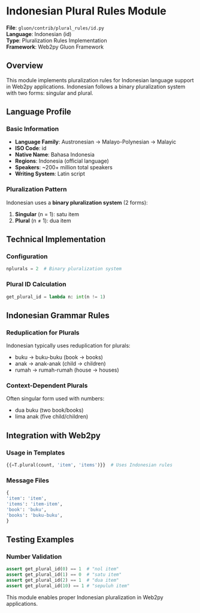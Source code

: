 # Indonesian Plural Rules Module

**File**: `gluon/contrib/plural_rules/id.py`  
**Language**: Indonesian (id)  
**Type**: Pluralization Rules Implementation  
**Framework**: Web2py Gluon Framework

## Overview

This module implements pluralization rules for Indonesian language support in Web2py applications. Indonesian follows a binary pluralization system with two forms: singular and plural.

## Language Profile

### Basic Information
- **Language Family**: Austronesian → Malayo-Polynesian → Malayic
- **ISO Code**: id
- **Native Name**: Bahasa Indonesia
- **Regions**: Indonesia (official language)
- **Speakers**: ~200+ million total speakers
- **Writing System**: Latin script

### Pluralization Pattern
Indonesian uses a **binary pluralization system** (2 forms):
1. **Singular** (n = 1): satu item
2. **Plural** (n ≠ 1): dua item

## Technical Implementation

### Configuration
```python
nplurals = 2  # Binary pluralization system
```

### Plural ID Calculation
```python
get_plural_id = lambda n: int(n != 1)
```

## Indonesian Grammar Rules

### Reduplication for Plurals
Indonesian typically uses reduplication for plurals:
- buku → buku-buku (book → books)
- anak → anak-anak (child → children)
- rumah → rumah-rumah (house → houses)

### Context-Dependent Plurals
Often singular form used with numbers:
- dua buku (two book/books)
- lima anak (five child/children)

## Integration with Web2py

### Usage in Templates
```python
{{=T.plural(count, 'item', 'items')}}  # Uses Indonesian rules
```

### Message Files
```python
{
'item': 'item',
'items': 'item-item',
'book': 'buku',
'books': 'buku-buku',
}
```

## Testing Examples

### Number Validation
```python
assert get_plural_id(0) == 1  # "nol item"
assert get_plural_id(1) == 0  # "satu item"
assert get_plural_id(2) == 1  # "dua item"
assert get_plural_id(10) == 1 # "sepuluh item"
```

This module enables proper Indonesian pluralization in Web2py applications.